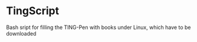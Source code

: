 # TingScript
Bash sript for filling the TING-Pen with books under Linux, which have to be downloaded
